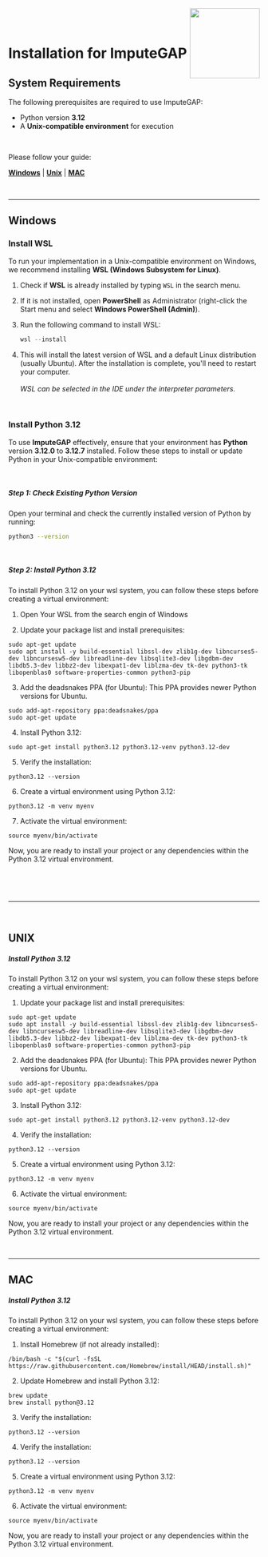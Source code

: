 <img align="right" width="140" height="140" src="https://www.naterscreations.com/imputegap/logo_imputegab.png" >
<br /> <br />


# Installation for ImputeGAP

## System Requirements

The following prerequisites are required to use ImputeGAP:

- Python version **3.12**
- A **Unix-compatible environment** for execution

<br />

Please follow your guide:

[**Windows**](#windows)  | [**Unix**](#unix) | [**MAC**](#mac)

<br>

---


## Windows

### Install WSL
To run your implementation in a Unix-compatible environment on Windows, we recommend installing **WSL (Windows Subsystem for Linux)**.

1. Check if **WSL** is already installed by typing `WSL` in the search menu.


2. If it is not installed, open **PowerShell** as Administrator (right-click the Start menu and select **Windows PowerShell (Admin)**).


3. Run the following command to install WSL:
   ```powershell
   wsl --install
   ```

4. This will install the latest version of WSL and a default Linux distribution (usually Ubuntu). After the installation is complete, you'll need to restart your computer.
<br><br>
*WSL can be selected in the IDE under the interpreter parameters.*

<br>

### Install Python 3.12

To use **ImputeGAP** effectively, ensure that your environment has **Python** version **3.12.0** to **3.12.7** installed. Follow these steps to install or update Python in your Unix-compatible environment:

<br>

##### Step 1: Check Existing Python Version

Open your terminal and check the currently installed version of Python by running:

```bash
python3 --version
```
<br>

##### Step 2: Install Python 3.12


To install Python 3.12 on your wsl system, you can follow these steps before creating a virtual environment:

1) Open Your WSL from the search engin of Windows


2) Update your package list and install prerequisites:

```
sudo apt-get update
sudo apt install -y build-essential libssl-dev zlib1g-dev libncurses5-dev libncursesw5-dev libreadline-dev libsqlite3-dev libgdbm-dev libdb5.3-dev libbz2-dev libexpat1-dev liblzma-dev tk-dev python3-tk libopenblas0 software-properties-common python3-pip
```

3) Add the deadsnakes PPA (for Ubuntu): This PPA provides newer Python versions for Ubuntu.

```
sudo add-apt-repository ppa:deadsnakes/ppa
sudo apt-get update
```

4) Install Python 3.12:

```
sudo apt-get install python3.12 python3.12-venv python3.12-dev
```

5) Verify the installation:
```
python3.12 --version
```

6) Create a virtual environment using Python 3.12:
```
python3.12 -m venv myenv
```

7) Activate the virtual environment:
```
source myenv/bin/activate
```

Now, you are ready to install your project or any dependencies within the Python 3.12 virtual environment.

<br />



<br /><hr /><br />

## UNIX
##### Install Python 3.12

To install Python 3.12 on your wsl system, you can follow these steps before creating a virtual environment:

1) Update your package list and install prerequisites:

```
sudo apt-get update
sudo apt install -y build-essential libssl-dev zlib1g-dev libncurses5-dev libncursesw5-dev libreadline-dev libsqlite3-dev libgdbm-dev libdb5.3-dev libbz2-dev libexpat1-dev liblzma-dev tk-dev python3-tk libopenblas0 software-properties-common python3-pip
```

2) Add the deadsnakes PPA (for Ubuntu): This PPA provides newer Python versions for Ubuntu.

```
sudo add-apt-repository ppa:deadsnakes/ppa
sudo apt-get update
```

3) Install Python 3.12:

```
sudo apt-get install python3.12 python3.12-venv python3.12-dev
```

4) Verify the installation:
```
python3.12 --version
```

5) Create a virtual environment using Python 3.12:
```
python3.12 -m venv myenv
```

6) Activate the virtual environment:
```
source myenv/bin/activate
```

Now, you are ready to install your project or any dependencies within the Python 3.12 virtual environment.

<br />

---


## MAC
##### Install Python 3.12

To install Python 3.12 on your wsl system, you can follow these steps before creating a virtual environment:

1) Install Homebrew (if not already installed):

```
/bin/bash -c "$(curl -fsSL https://raw.githubusercontent.com/Homebrew/install/HEAD/install.sh)"
```

2) Update Homebrew and install Python 3.12:

```
brew update
brew install python@3.12
```

3) Verify the installation:

```
python3.12 --version
```

4) Verify the installation:
```
python3.12 --version
```

5) Create a virtual environment using Python 3.12:
```
python3.12 -m venv myenv
```

6) Activate the virtual environment:
```
source myenv/bin/activate
```

Now, you are ready to install your project or any dependencies within the Python 3.12 virtual environment.

<br />